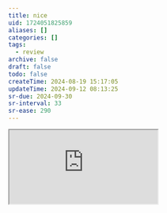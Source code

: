 ```yaml
---
title: nice
uid: 1724051825859
aliases: []
categories: []
tags:
  - review
archive: false
draft: false
todo: false
createTime: 2024-08-19 15:17:05
updateTime: 2024-09-12 08:13:25
sr-due: 2024-09-30
sr-interval: 33
sr-ease: 290
---
```


<iframe
  class="iframe_full"
  src="https://dict.youdao.com/result?word=nice&lang=en"
>
</iframe>

